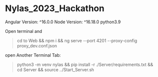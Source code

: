 # Nylas_2023_Hackathon
Angular Version:  ^16.0.0
Node Version: ^16.18.0
python3.9

Open terminal and 

> cd to Web &&
> npm i && ng serve --port 4201 --proxy-config proxy_dev.conf.json



open Another Terminal Tab:
> python3 -m venv nylas &&
> pip install -r ./Server/requirements.txt &&
> cd Server &&
> source ../Start_Server.sh
